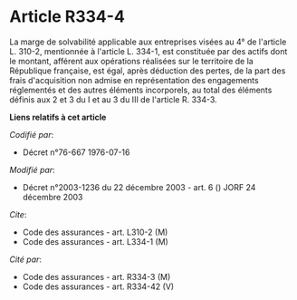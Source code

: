 # Article R334-4

La marge de solvabilité applicable aux entreprises visées au 4° de l'article L. 310-2, mentionnée à l'article L. 334-1, est
constituée par des actifs dont le montant, afférent aux opérations réalisées sur le territoire de la République française,
est égal, après déduction des pertes, de la part des frais d'acquisition non admise en représentation des engagements
réglementés et des autres éléments incorporels, au total des éléments définis aux 2 et 3 du I et au 3 du III de l'article R.
334-3.

**Liens relatifs à cet article**

_Codifié par_:

  - Décret n°76-667 1976-07-16

_Modifié par_:

  - Décret n°2003-1236 du 22 décembre 2003 - art. 6 () JORF 24 décembre 2003

_Cite_:

  - Code des assurances - art. L310-2 (M)
  - Code des assurances - art. L334-1 (M)

_Cité par_:

  - Code des assurances - art. R334-3 (M)
  - Code des assurances - art. R334-42 (V)
